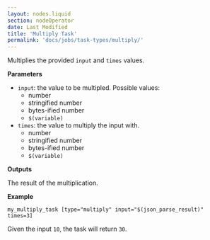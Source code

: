 ```yaml
---
layout: nodes.liquid
section: nodeOperator
date: Last Modified
title: 'Multiply Task'
permalink: 'docs/jobs/task-types/multiply/'
---
```


Multiplies the provided `input` and `times` values.

**Parameters**

- `input`: the value to be multipled. Possible values:
  - number
  - stringified number
  - bytes-ified number
  - `$(variable)`
- `times`: the value to multiply the input with.
  - number
  - stringified number
  - bytes-ified number
  - `$(variable)`

**Outputs**

The result of the multiplication.

**Example**

```jpv2
my_multiply_task [type="multiply" input="$(json_parse_result)" times=3]
```

Given the input `10`, the task will return `30`.
